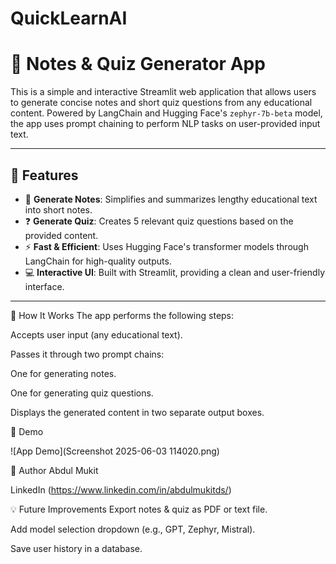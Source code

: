 # QuickLearnAI

# 📘 Notes & Quiz Generator App

This is a simple and interactive Streamlit web application that allows users to generate concise notes and short quiz questions from any educational content. Powered by LangChain and Hugging Face's `zephyr-7b-beta` model, the app uses prompt chaining to perform NLP tasks on user-provided input text.

---

## 🚀 Features

- 📝 **Generate Notes**: Simplifies and summarizes lengthy educational text into short notes.
- ❓ **Generate Quiz**: Creates 5 relevant quiz questions based on the provided content.
- ⚡ **Fast & Efficient**: Uses Hugging Face's transformer models through LangChain for high-quality outputs.
- 💻 **Interactive UI**: Built with Streamlit, providing a clean and user-friendly interface.

---


🧩 How It Works
The app performs the following steps:

Accepts user input (any educational text).

Passes it through two prompt chains:

One for generating notes.

One for generating quiz questions.

Displays the generated content in two separate output boxes.


📸 Demo

![App Demo](Screenshot 2025-06-03 114020.png)

👤 Author
Abdul Mukit

LinkedIn (https://www.linkedin.com/in/abdulmukitds/)


💡 Future Improvements
Export notes & quiz as PDF or text file.

Add model selection dropdown (e.g., GPT, Zephyr, Mistral).

Save user history in a database.




